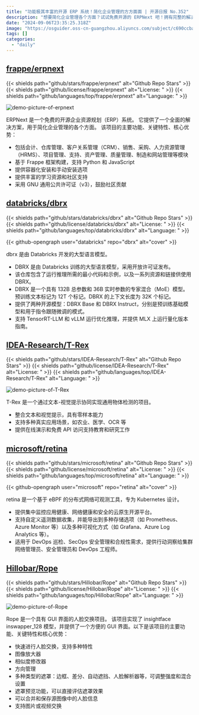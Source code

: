 ```yaml
---
title: "功能极其丰富的开源 ERP 系统！简化企业管理的方方面面 | 开源日报 No.352"
description: "想要简化企业管理各个方面？试试免费开源的 ERPNext 吧！拥有完整的解决方案，包括会计、仓库管理、CRM、销售、采购等多个模块，助您管理企业轻松有序！"
date: "2024-09-06T23:35:25.318Z"
image: "https://osguider.oss-cn-guangzhou.aliyuncs.com/subject/c690ccba008bc96adea7bf4cd39d2a66.png"
tags: []
categories:
  - "daily"
---
```


## [frappe/erpnext](https://github.com/frappe/erpnext)

{{< shields path="github/stars/frappe/erpnext" alt="Github Repo Stars" >}} {{< shields path="github/license/frappe/erpnext" alt="License: " >}} {{< shields path="github/languages/top/frappe/erpnext" alt="Language: " >}}

![demo-picture-of-erpnext](https://picgo-daily.oss-cn-guangzhou.aliyuncs.com/picgo-daily/2024/ddd9fb497b566ea7791827db36fedab2.png)

ERPNext 是一个免费的开源企业资源规划（ERP）系统。
它提供了一个全面的解决方案，用于简化企业管理的各个方面。
该项目的主要功能、关键特性、核心优势：

- 包括会计、仓库管理、客户关系管理（CRM）、销售、采购、人力资源管理（HRMS）、项目管理、支持、资产管理、质量管理、制造和网站管理等模块
- 基于 Frappe 框架构建，支持 Python 和 JavaScript
- 提供容器化安装和手动安装选项
- 提供丰富的学习资源和社区支持
- 采用 GNU 通用公共许可证（v3），鼓励社区贡献
  
## [databricks/dbrx](https://github.com/databricks/dbrx)

{{< shields path="github/stars/databricks/dbrx" alt="Github Repo Stars" >}} {{< shields path="github/license/databricks/dbrx" alt="License: " >}} {{< shields path="github/languages/top/databricks/dbrx" alt="Language: " >}}

{{< github-opengraph user="databricks" repo="dbrx" alt="cover" >}}

dbrx 是由 Databricks 开发的大型语言模型。

- DBRX 是由 Databricks 训练的大型语言模型，采用开放许可证发布。
- 该仓库包含了运行推理所需的最小代码和示例，以及一系列资源和链接供使用 DBRX。
- DBRX 是一个具有 132B 总参数和 36B 实时参数的专家混合（MoE）模型。预训练文本标记为 12T 个标记。DBRX 的上下文长度为 32K 个标记。
- 提供了两种开源模型：DBRX Base 和 DBRX Instruct，分别是预训练基础模型和用于指令跟随微调的模式。
- 支持 TensorRT-LLM 和 vLLM 运行优化推理，并提供 MLX 上运行量化版本指南。
  
## [IDEA-Research/T-Rex](https://github.com/IDEA-Research/T-Rex)

{{< shields path="github/stars/IDEA-Research/T-Rex" alt="Github Repo Stars" >}} {{< shields path="github/license/IDEA-Research/T-Rex" alt="License: " >}} {{< shields path="github/languages/top/IDEA-Research/T-Rex" alt="Language: " >}}

![demo-picture-of-T-Rex](https://static.osguider.com/subject/github/IDEA-Research/T-Rex/ba3ea7c795efd6b75ff70daead550ec6.jpg)

T-Rex 是一个通过文本-视觉提示协同实现通用物体检测的项目。

- 整合文本和视觉提示，具有零样本能力
- 支持多种真实应用场景，如农业、医学、OCR 等
- 提供在线演示和免费 API 访问支持教育和研究工作
  
## [microsoft/retina](https://github.com/microsoft/retina)

{{< shields path="github/stars/microsoft/retina" alt="Github Repo Stars" >}} {{< shields path="github/license/microsoft/retina" alt="License: " >}} {{< shields path="github/languages/top/microsoft/retina" alt="Language: " >}}

{{< github-opengraph user="microsoft" repo="retina" alt="cover" >}}

retina 是一个基于 eBPF 的分布式网络可观测工具，专为 Kubernetes 设计。

- 提供集中监控应用健康、网络健康和安全的云原生开源平台。
- 支持自定义遥测数据收集，并能导出到多种存储选项（如 Prometheus、Azure Monitor 等）以及多种可视化方式（如 Grafana、Azure Log Analytics 等）。
- 适用于 DevOps 巡检、SecOps 安全管理和合规性需求，提供行动洞察给集群网络管理员、安全管理员和 DevOps 工程师。
  
## [Hillobar/Rope](https://github.com/Hillobar/Rope)

{{< shields path="github/stars/Hillobar/Rope" alt="Github Repo Stars" >}} {{< shields path="github/license/Hillobar/Rope" alt="License: " >}} {{< shields path="github/languages/top/Hillobar/Rope" alt="Language: " >}}

![demo-picture-of-Rope](https://static.osguider.com/subject/github/Hillobar/Rope/4a4ae29cd25624960ca9cbbad4257c5a.png)

Rope 是一个具有 GUI 界面的人脸交换项目。
该项目实现了 insightface inswapper_128 模型，并提供了一个方便的 GUI 界面。以下是该项目的主要功能、关键特性和核心优势：

- 快速进行人脸交换，支持多种特性
- 图像放大器
- 相似度修改器
- 方向管理
- 多种类型的遮罩：边框、差分、自动遮挡、人脸解析器等，可调整强度和混合设置
- 遮罩预览功能，可以直接评估遮罩效果
- 可以合并和保存源图像中的人脸信息
- 支持图片或视频交换
  
